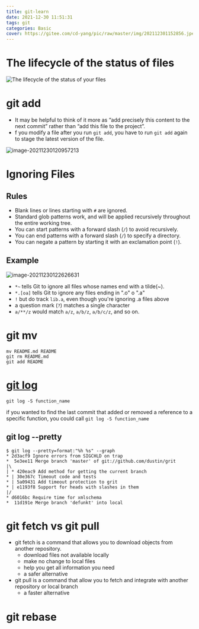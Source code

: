 ```yaml
---
title: git-learn
date: 2021-12-30 11:51:31
tags: git
categories: Basic
cover: https://gitee.com/cd-yang/pic/raw/master/img/202112301152856.jpeg
---
```


# The lifecycle of the status of files

![The lifecycle of the status of your files](https://gitee.com/cd-yang/pic/raw/master/img/202112301154791.png)

# git add

- It may be helpful to think of it more as “add precisely this content to the next commit” rather than “add this file to the project”.
- f you modify a file after you run `git add`, you have to run `git add` again to stage the latest version of the file.

![image-20211230120957213](https://gitee.com/cd-yang/pic/raw/master/img/202112301209255.png)

# Ignoring Files

## Rules

- Blank lines or lines starting with `#` are ignored.
- Standard glob patterns work, and will be applied recursively throughout the entire working tree.
- You can start patterns with a forward slash (`/`) to avoid recursively.
- You can end patterns with a forward slash (`/`) to specify a directory.
- You can negate a pattern by starting it with an exclamation point (`!`).

## Example

![image-20211230122626631](https://gitee.com/cd-yang/pic/raw/master/img/202112301226686.png)

- `*~` tells Git to ignore all files whose names end with a tilde(~).
- `*.[oa]` tells Git to ignore any files ending in ".o" o ".a"
- `!` but do track `lib.a`, even though you're ignoring .a files above
- a question mark (`?`) matches a single character
- `a/**/z` would match `a/z`, `a/b/z`, `a/b/c/z`, and so on.

# git mv

```shell
mv README.md README
git rm README.md
git add README
```

# [git log](https://git-scm.com/book/en/v2/Git-Basics-Viewing-the-Commit-History)

```shell
git log -S function_name
```

if you wanted to find the last commit that added or removed a reference to a specific function, you could call `git log -S function_name`

## git log --pretty

```shell
$ git log --pretty=format:"%h %s" --graph
* 2d3acf9 Ignore errors from SIGCHLD on trap
*  5e3ee11 Merge branch 'master' of git://github.com/dustin/grit
|\
| * 420eac9 Add method for getting the current branch
* | 30e367c Timeout code and tests
* | 5a09431 Add timeout protection to grit
* | e1193f8 Support for heads with slashes in them
|/
* d6016bc Require time for xmlschema
*  11d191e Merge branch 'defunkt' into local
```

# git fetch vs git pull

- git fetch is a command that allows you to download objects from another repository.
  - download files not available locally
  - make no change to local files
  - help you get all information you need
  - a safer alternative
- git pull is a command that allow you to fetch and integrate with another repository or local branch
  - a faster alternative

# git rebase

